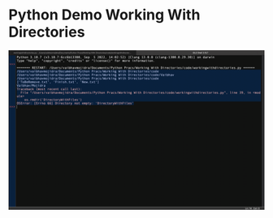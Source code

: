 # Python Demo Working With Directories

[![Vaibhav Mojidra - output.png](https://raw.githubusercontent.com/VaibhavMojidra/Python---Demo-Working-With-Directories/master/output/output.png "Vaibhav Mojidra")](https://vaibhavmojidra.github.io/site/)